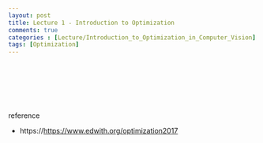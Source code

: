 ```yaml
---
layout: post
title: Lecture 1 - Introduction to Optimization 
comments: true
categories : [Lecture/Introduction_to_Optimization_in_Computer_Vision]
tags: [Optimization]
---
```


<br><br><br><br><br>

<subtitle>reference</subtitle>

* https://https://www.edwith.org/optimization2017
